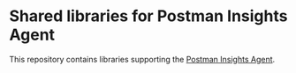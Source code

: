 # Shared libraries for Postman Insights Agent

This repository contains libraries supporting the [Postman Insights
Agent](https://github.com/postmanlabs/postman-insights-agent).
